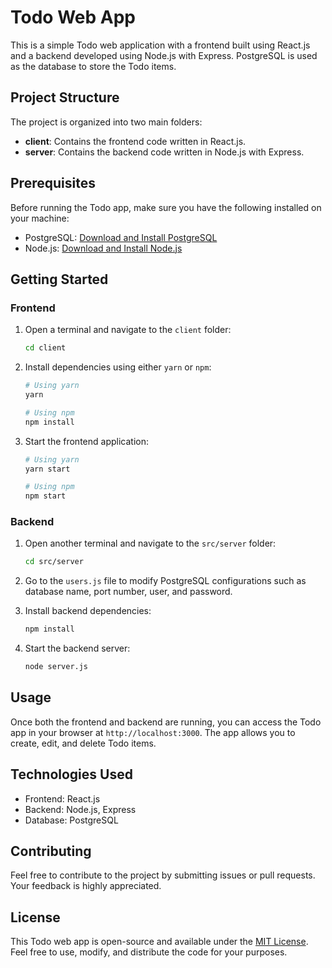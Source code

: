 # Todo Web App

This is a simple Todo web application with a frontend built using React.js and a backend developed using Node.js with Express. PostgreSQL is used as the database to store the Todo items.

## Project Structure

The project is organized into two main folders:

- **client**: Contains the frontend code written in React.js.
- **server**: Contains the backend code written in Node.js with Express.

## Prerequisites

Before running the Todo app, make sure you have the following installed on your machine:

- PostgreSQL: [Download and Install PostgreSQL](https://www.postgresql.org/download/)
- Node.js: [Download and Install Node.js](https://nodejs.org/)

## Getting Started

### Frontend

1. Open a terminal and navigate to the `client` folder:

    ```bash
    cd client
    ```

2. Install dependencies using either `yarn` or `npm`:

    ```bash
    # Using yarn
    yarn

    # Using npm
    npm install
    ```

3. Start the frontend application:

    ```bash
    # Using yarn
    yarn start

    # Using npm
    npm start
    ```

### Backend

1. Open another terminal and navigate to the `src/server` folder:

    ```bash
    cd src/server
    ```

2. Go to the `users.js` file to modify PostgreSQL configurations such as database name, port number, user, and password.

3. Install backend dependencies:

    ```bash
    npm install
    ```

4. Start the backend server:

    ```bash
    node server.js
    ```

## Usage

Once both the frontend and backend are running, you can access the Todo app in your browser at `http://localhost:3000`. The app allows you to create, edit, and delete Todo items.

## Technologies Used

- Frontend: React.js
- Backend: Node.js, Express
- Database: PostgreSQL

## Contributing

Feel free to contribute to the project by submitting issues or pull requests. Your feedback is highly appreciated.

## License

This Todo web app is open-source and available under the [MIT License](LICENSE). Feel free to use, modify, and distribute the code for your purposes.
